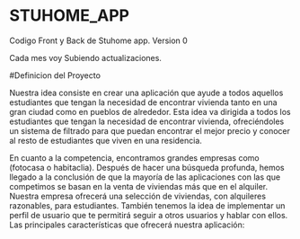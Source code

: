 # STUHOME_APP

Codigo Front y Back de Stuhome app. Version 0

Cada mes voy Subiendo actualizaciones.

#Definicion del Proyecto

Nuestra idea consiste en crear una aplicación que ayude a todos aquellos estudiantes que tengan la necesidad de encontrar 
vivienda tanto en una gran ciudad como en pueblos de alrededor. Esta idea va dirigida a todos los estudiantes que tengan 
la necesidad de encontrar vivienda, ofreciéndoles un sistema de filtrado para que puedan encontrar el mejor precio y conocer 
al resto de estudiantes que viven en una residencia.

En cuanto a la competencia, encontramos grandes empresas como (fotocasa o habitaclia). 
Después de hacer una búsqueda profunda, hemos llegado a la conclusión de que la mayoría
de las aplicaciones con las que competimos se basan en la venta de viviendas más que en el alquiler.
Nuestra empresa ofrecerá una selección de viviendas, con alquileres razonables, para estudiantes. 
También tenemos la idea de implementar un perfil de usuario que te permitirá seguir a otros usuarios 
y hablar con ellos. Las principales características que ofrecerá nuestra aplicación:
